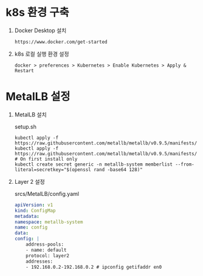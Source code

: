# k8s 환경 구축  
1. Docker Desktop 설치
	```
	https://www.docker.com/get-started
	```
2. k8s 로컬 실행 환경 설정

	```
	docker > preferences > Kubernetes > Enable Kubernetes > Apply & Restart
	```

# MetalLB 설정

1. MetalLB 설치

	setup.sh
	```shell
	kubectl apply -f https://raw.githubusercontent.com/metallb/metallb/v0.9.5/manifests/namespace.yaml
	kubectl apply -f https://raw.githubusercontent.com/metallb/metallb/v0.9.5/manifests/metallb.yaml
	# On first install only
	kubectl create secret generic -n metallb-system memberlist --from-literal=secretkey="$(openssl rand -base64 128)"
	```

2. Layer 2 설정

	srcs/MetalLB/config.yaml
	```yaml
	apiVersion: v1
	kind: ConfigMap
	metadata:
	namespace: metallb-system
	name: config
	data:
	config: |
		address-pools:
		- name: default
		protocol: layer2
		addresses:
		- 192.168.0.2-192.168.0.2 # ipconfig getifaddr en0
	```
